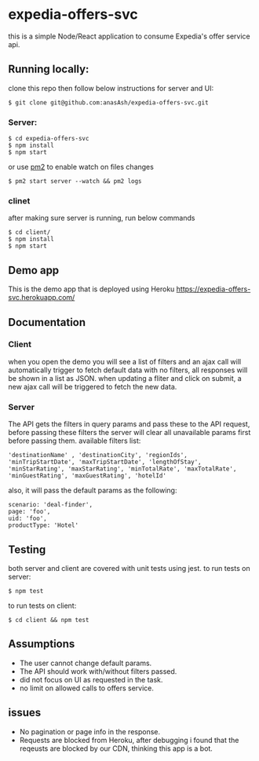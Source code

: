 # expedia-offers-svc
this is a simple Node/React application to consume Expedia's offer service api.

## Running locally:
clone this repo then follow below instructions for server and UI:
```
$ git clone git@github.com:anasAsh/expedia-offers-svc.git
```
### Server:
```
$ cd expedia-offers-svc
$ npm install
$ npm start
```

or use [pm2](https://pm2.keymetrics.io) to enable watch on files changes
```
$ pm2 start server --watch && pm2 logs
```

### clinet
after making sure server is running, run below commands
```
$ cd client/
$ npm install
$ npm start
```


## Demo app
This is the demo app that is deployed using Heroku https://expedia-offers-svc.herokuapp.com/


## Documentation
### Client
when you open the demo you will see a list of filters and an ajax call will automatically trigger to fetch default data with no filters, all responses will be shown in a list as JSON.
when updating a fliter and click on submit, a new ajax call will be triggered to fetch the new data.
### Server
The API gets the filters in query params and pass these to the API request, before passing these filters the server will clear all unavailable params first before passing them.
available filters list:
```
'destinationName' , 'destinationCity', 'regionIds', 'minTripStartDate', 'maxTripStartDate', 'lengthOfStay', 'minStarRating', 'maxStarRating', 'minTotalRate', 'maxTotalRate', 'minGuestRating', 'maxGuestRating', 'hotelId'
```


also, it will pass the default params as the following:
```
scenario: 'deal-finder',
page: 'foo',
uid: 'foo',
productType: 'Hotel'
```

## Testing
both server and client are covered with unit tests using jest.
to run tests on server:
```
$ npm test
```
to run tests on client:
```
$ cd client && npm test
```

## Assumptions
- The user cannot change default params.
- The API should work with/without filters passed.
- did not focus on UI as requested in the task.
- no limit on allowed calls to offers service.


## issues
- No pagination or page info in the response.
- Requests are blocked from Heroku, after debugging i found that the reqeusts are blocked by our CDN, thinking this app is a bot.





